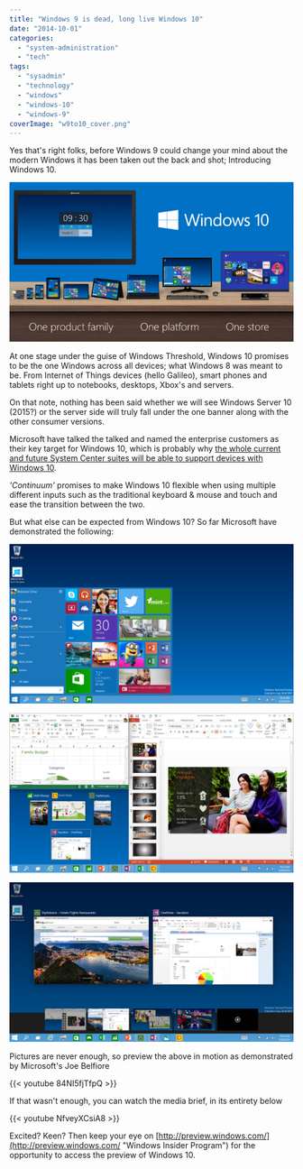 ```yaml
---
title: "Windows 9 is dead, long live Windows 10"
date: "2014-10-01"
categories: 
  - "system-administration"
  - "tech"
tags: 
  - "sysadmin"
  - "technology"
  - "windows"
  - "windows-10"
  - "windows-9"
coverImage: "w9to10_cover.png"
---
```


Yes that's right folks, before Windows 9 could change your mind about the modern Windows it has been taken out the back and shot; Introducing Windows 10.

![Windows_Product_Family_9-30-Event-741x416[1]](images/Windows_Product_Family_9-30-Event-741x4161.png)

At one stage under the guise of Windows Threshold, Windows 10 promises to be the one Windows across all devices; what Windows 8 was meant to be. From Internet of Things devices (hello Galileo), smart phones and tablets right up to notebooks, desktops, Xbox's and servers.

On that note, nothing has been said whether we will see Windows Server 10 (2015?) or the server side will truly fall under the one banner along with the other consumer versions.

Microsoft have talked the talked and named the enterprise customers as their key target for Windows 10, which is probably why [the whole current and future System Center suites will be able to support devices with Windows 10](http://blogs.technet.com/b/configmgrteam/archive/2014/09/30/windows-10-enterprise-management-with-sc-configmgr-and-intune.aspx "Windows 10 enterprise management with System Center Configuration Manager and Intune").

_'Continuum'_ promises to make Windows 10 flexible when using multiple different inputs such as the traditional keyboard & mouse and touch and ease the transition between the two.

But what else can be expected from Windows 10? So far Microsoft have demonstrated the following:

![](images/Tech-Preview_Start-menu1.png "Modern/Metro haters can rejoice, the Start menu is officially slated for a return _(a feature no doubt, aiming to please enterprise)_")

![](images/Tech-Preview_Three-program-snap-and-suggestions1.png "Enhancements to the Windows Snap feature mean that not just two apps can be snapped to the sides of the desktop")

![](images/Tech-Preview_Virtual-desktop1.png "A cue from Mac OSX and many flavours of Linux comes native multiple desktops")

Pictures are never enough, so preview the above in motion as demonstrated by Microsoft's Joe Belfiore

{{< youtube 84NI5fjTfpQ >}}

If that wasn't enough, you can watch the media brief, in its entirety below

{{< youtube NfveyXCsiA8 >}}

Excited? Keen? Then keep your eye on [http://preview.windows.com/](http://preview.windows.com/ "Windows Insider Program") for the opportunity to access the preview of Windows 10.

